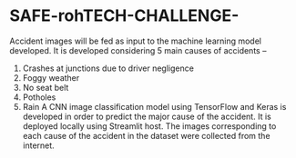 # SAFE-rohTECH-CHALLENGE-
Accident images will be fed as input to the machine learning model developed. It is developed considering 5 main causes of accidents –
1.	Crashes at junctions due to driver negligence
2.	Foggy weather
3.	No seat belt 
4.	Potholes
5.	Rain
A CNN image classification model using TensorFlow and Keras is developed in order to predict the major cause of the accident. It is deployed locally using Streamlit host. The images corresponding to each cause of the accident in the dataset were collected from the internet.  

